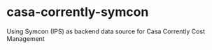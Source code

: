 # casa-corrently-symcon
Using Symcon (IPS) as backend data source for Casa Corrently Cost Management
